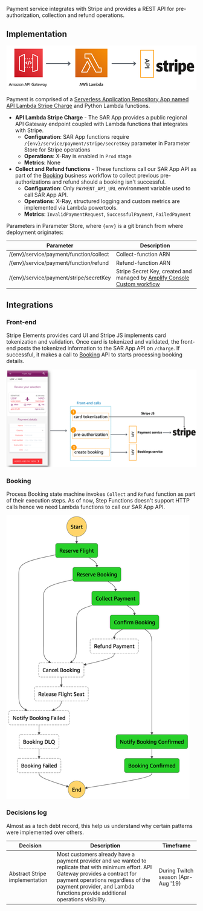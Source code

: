 
Payment service integrates with Stripe and provides a REST API for pre-authorization, collection and refund operations.

## Implementation

![Payment Infrastructure Architecture](../../../media/payment-infra-architecture.png)

Payment is comprised of a [Serverless Application Repository App named API Lambda Stripe Charge](arn:aws:serverlessrepo:us-east-1:375983427419:applications/api-lambda-stripe-charge) and Python Lambda functions. 

* **API Lambda Stripe Charge** - The SAR App provides a public regional API Gateway endpoint coupled with Lambda functions that integrates with Stripe.
    - **Configuration**: SAR App functions require `/{env}/service/payment/stripe/secretKey` parameter in Parameter Store for Stripe operations
    - **Operations**: X-Ray is enabled in `Prod` stage
    - **Metrics**: None
* **Collect and Refund functions** - These functions call our SAR App API as part of the [Booking](../booking/README.md) business workflow to collect previous pre-authorizations and refund should a booking isn't successful.
    - **Configuration**: Only `PAYMENT_API_URL` environment variable used to call SAR App API.
    - **Operations**: X-Ray, structured logging and custom metrics are implemented via Lambda powertools.
    - **Metrics**: `InvalidPaymentRequest`, `SuccessfulPayment`, `FailedPayment`

Parameters in Parameter Store, where `{env}` is a git branch from where deployment originates:

Parameter | Description
------------------------------------------------- | ---------------------------------------------------------------------------------
/{env}/service/payment/function/collect | Collect-function ARN
/{env}/service/payment/function/refund | Refund-function ARN
/{env}/service/payment/stripe/secretKey | Stripe Secret Key, created and managed by [Amplify Console Custom workflow](../../../amplify.yml)


## Integrations

### Front-end

Stripe Elements provides card UI and Stripe JS implements card tokenization and validation. Once card is tokenized and validated, the front-end posts the tokenized information to the SAR App API on `/charge`. If successful, it makes a call to [Booking](../booking/README.md) API to starts processing booking details.

![Payment front-end integration](../../../media/payment-frontend-integration.png)

### Booking

Process Booking state machine invokes `Collect` and `Refund` function as part of their execution steps. As of now, Step Functions doesn't support HTTP calls hence we need Lambda functions to call our SAR App API.

![Booking state machine](../../../media/booking-state-machine.png)

### Decisions log

Almost as a tech debt record, this help us understand why certain patterns were implemented over others.

Decision | Description | Timeframe
------------------------------------------------- | --------------------------------------------------------------------------------- | -------------------------------------------------
Abstract Stripe implementation | Most customers already have a payment provider and we wanted to replicate that with minimum effort. API Gateway provides a contract for payment operations regardless of the payment provider, and Lambda functions provide additional operations visibility. | During Twitch season (Apr-Aug '19)
